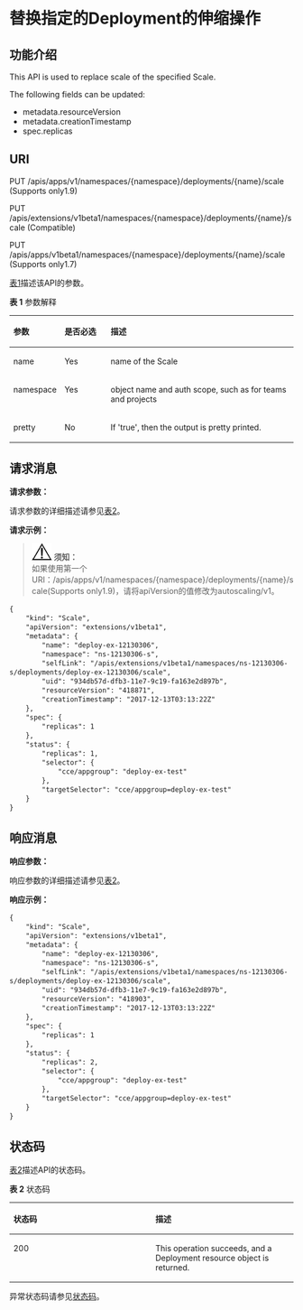 # 替换指定的Deployment的伸缩操作<a name="cce_02_0126"></a>

## 功能介绍<a name="section29254118"></a>

This API is used to replace scale of the specified Scale.

The following fields can be updated:

-   metadata.resourceVersion
-   metadata.creationTimestamp
-   spec.replicas

## URI<a name="section61960472"></a>

PUT /apis/apps/v1/namespaces/\{namespace\}/deployments/\{name\}/scale \(Supports only1.9\)

PUT /apis/extensions/v1beta1/namespaces/\{namespace\}/deployments/\{name\}/scale \(Compatible\)

PUT /apis/apps/v1beta1/namespaces/\{namespace\}/deployments/\{name\}/scale \(Supports only1.7\)

[表1](#d0e36373)描述该API的参数。

**表 1**  参数解释

<a name="d0e36373"></a>
<table><thead align="left"><tr id="row30327279"><th class="cellrowborder" valign="top" width="17.348265173482652%" id="mcps1.2.4.1.1"><p id="p65652297517"><a name="p65652297517"></a><a name="p65652297517"></a>参数</p>
</th>
<th class="cellrowborder" valign="top" width="16.328367163283673%" id="mcps1.2.4.1.2"><p id="p165661629135114"><a name="p165661629135114"></a><a name="p165661629135114"></a>是否必选</p>
</th>
<th class="cellrowborder" valign="top" width="66.32336766323368%" id="mcps1.2.4.1.3"><p id="p14567629115114"><a name="p14567629115114"></a><a name="p14567629115114"></a>描述</p>
</th>
</tr>
</thead>
<tbody><tr id="row20449511"><td class="cellrowborder" valign="top" width="17.348265173482652%" headers="mcps1.2.4.1.1 "><p id="p45797700"><a name="p45797700"></a><a name="p45797700"></a>name</p>
</td>
<td class="cellrowborder" valign="top" width="16.328367163283673%" headers="mcps1.2.4.1.2 "><p id="p18626238"><a name="p18626238"></a><a name="p18626238"></a>Yes</p>
</td>
<td class="cellrowborder" valign="top" width="66.32336766323368%" headers="mcps1.2.4.1.3 "><p id="p32330300"><a name="p32330300"></a><a name="p32330300"></a>name of the Scale</p>
</td>
</tr>
<tr id="row22537248"><td class="cellrowborder" valign="top" width="17.348265173482652%" headers="mcps1.2.4.1.1 "><p id="p13577824"><a name="p13577824"></a><a name="p13577824"></a>namespace</p>
</td>
<td class="cellrowborder" valign="top" width="16.328367163283673%" headers="mcps1.2.4.1.2 "><p id="p26061977"><a name="p26061977"></a><a name="p26061977"></a>Yes</p>
</td>
<td class="cellrowborder" valign="top" width="66.32336766323368%" headers="mcps1.2.4.1.3 "><p id="p30645362"><a name="p30645362"></a><a name="p30645362"></a>object name and auth scope, such as for teams and projects</p>
</td>
</tr>
<tr id="row7372802"><td class="cellrowborder" valign="top" width="17.348265173482652%" headers="mcps1.2.4.1.1 "><p id="p60326062"><a name="p60326062"></a><a name="p60326062"></a>pretty</p>
</td>
<td class="cellrowborder" valign="top" width="16.328367163283673%" headers="mcps1.2.4.1.2 "><p id="p54572879"><a name="p54572879"></a><a name="p54572879"></a>No</p>
</td>
<td class="cellrowborder" valign="top" width="66.32336766323368%" headers="mcps1.2.4.1.3 "><p id="p58327117"><a name="p58327117"></a><a name="p58327117"></a>If 'true', then the output is pretty printed.</p>
</td>
</tr>
</tbody>
</table>

## 请求消息<a name="section20773339"></a>

**请求参数：**

请求参数的详细描述请参见[表2](创建Deployment.md#table12862324102610)。

**请求示例：**

>![](public_sys-resources/icon-notice.gif) **须知：**   
>如果使用第一个URI：/apis/apps/v1/namespaces/\{namespace\}/deployments/\{name\}/scale\(Supports only1.9\)，请将apiVersion的值修改为autoscaling/v1。  

```
{
    "kind": "Scale",
    "apiVersion": "extensions/v1beta1",
    "metadata": {
        "name": "deploy-ex-12130306",
        "namespace": "ns-12130306-s",
        "selfLink": "/apis/extensions/v1beta1/namespaces/ns-12130306-s/deployments/deploy-ex-12130306/scale",
        "uid": "934db57d-dfb3-11e7-9c19-fa163e2d897b",
        "resourceVersion": "418871",
        "creationTimestamp": "2017-12-13T03:13:22Z"
    },
    "spec": {
        "replicas": 1
    },
    "status": {
        "replicas": 1,
        "selector": {
            "cce/appgroup": "deploy-ex-test"
        },
        "targetSelector": "cce/appgroup=deploy-ex-test"
    }
}
```

## 响应消息<a name="section52742329"></a>

**响应参数：**

响应参数的详细描述请参见[表2](创建Deployment.md#table12862324102610)。

**响应示例：**

```
{
    "kind": "Scale",
    "apiVersion": "extensions/v1beta1",
    "metadata": {
        "name": "deploy-ex-12130306",
        "namespace": "ns-12130306-s",
        "selfLink": "/apis/extensions/v1beta1/namespaces/ns-12130306-s/deployments/deploy-ex-12130306/scale",
        "uid": "934db57d-dfb3-11e7-9c19-fa163e2d897b",
        "resourceVersion": "418903",
        "creationTimestamp": "2017-12-13T03:13:22Z"
    },
    "spec": {
        "replicas": 1
    },
    "status": {
        "replicas": 2,
        "selector": {
            "cce/appgroup": "deploy-ex-test"
        },
        "targetSelector": "cce/appgroup=deploy-ex-test"
    }
}
```

## 状态码<a name="section4918913"></a>

[表2](#d0e36462)描述API的状态码。

**表 2**  状态码

<a name="d0e36462"></a>
<table><thead align="left"><tr id="row53733915"><th class="cellrowborder" valign="top" width="50%" id="mcps1.2.3.1.1"><p id="p57479854"><a name="p57479854"></a><a name="p57479854"></a>状态码</p>
</th>
<th class="cellrowborder" valign="top" width="50%" id="mcps1.2.3.1.2"><p id="p25356606"><a name="p25356606"></a><a name="p25356606"></a>描述</p>
</th>
</tr>
</thead>
<tbody><tr id="row40619186"><td class="cellrowborder" valign="top" width="50%" headers="mcps1.2.3.1.1 "><p id="p1819763"><a name="p1819763"></a><a name="p1819763"></a>200</p>
</td>
<td class="cellrowborder" valign="top" width="50%" headers="mcps1.2.3.1.2 "><p id="p13183080"><a name="p13183080"></a><a name="p13183080"></a>This operation succeeds, and a Deployment resource object is returned.</p>
</td>
</tr>
</tbody>
</table>

异常状态码请参见[状态码](状态码.md)。

